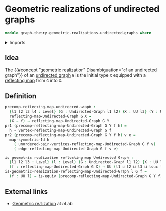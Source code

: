 # Geometric realizations of undirected graphs

```agda
module graph-theory.geometric-realizations-undirected-graphs where
```

<details><summary>Imports</summary>

```agda
open import foundation.dependent-pair-types
open import foundation.equivalences
open import foundation.function-types
open import foundation.symmetric-identity-types
open import foundation.universe-levels

open import graph-theory.reflecting-maps-undirected-graphs
open import graph-theory.undirected-graphs
```

</details>

## Idea

The {{#concept "geometric realization" Disambiguation="of an undirected graph"}}
of an [undirected graph](graph-theory.undirected-graphs.md) `G` is the initial
type `X` equipped with a
[reflecting map](graph-theory.reflecting-maps-undirected-graphs.md) from `G`
into `X`.

## Definition

```agda
precomp-reflecting-map-Undirected-Graph :
  {l1 l2 l3 l4 : Level} (G : Undirected-Graph l1 l2) {X : UU l3} (Y : UU l4) →
  reflecting-map-Undirected-Graph G X →
  (X → Y) → reflecting-map-Undirected-Graph G Y
pr1 (precomp-reflecting-map-Undirected-Graph G Y f h) =
  h ∘ vertex-reflecting-map-Undirected-Graph G f
pr2 (precomp-reflecting-map-Undirected-Graph G Y f h) v e =
  map-symmetric-Id h
    ( unordered-pair-vertices-reflecting-map-Undirected-Graph G f v)
    ( edge-reflecting-map-Undirected-Graph G f v e)

is-geometric-realization-reflecting-map-Undirected-Graph :
  {l1 l2 l3 : Level} (l : Level) (G : Undirected-Graph l1 l2) {X : UU l3}
  (f : reflecting-map-Undirected-Graph G X) → UU (l1 ⊔ l2 ⊔ l3 ⊔ lsuc l)
is-geometric-realization-reflecting-map-Undirected-Graph l G f =
  (Y : UU l) → is-equiv (precomp-reflecting-map-Undirected-Graph G Y f)
```

## External links

- [Geometric realization](https://ncatlab.org/nlab/show/geometric+realization)
  at $n$Lab
